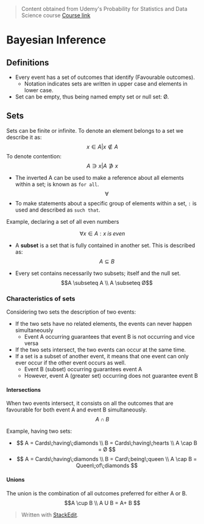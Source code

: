 > Content obtained from Udemy's Probability for Statistics and Data Science course [Course link](https://telusinternational.udemy.com/course/probability-for-statistics-and-data-science)

# Bayesian Inference

## Definitions
- Every event has a set of outcomes that identify (Favourable outcomes).
	- Notation indicates sets are written in upper case and elements in lower case.
- Set can be empty, thus being named empty set or null set: Ø.

## Sets

Sets can be finite or infinite. To denote an element belongs to a set we describe it as: 
$$x \in A | x \notin A$$
To denote contention:
$$A \ni x | A \notni x$$

- The inverted A can be used to make a reference about all elements within a set; is known as `for all`.
$$\forall$$
- To make statements about a specific group of elements within a set, `:` is used and described as `such that`.

Example, declaring a set of all even numbers

$$\forall x \in A : x\;is\;even$$

- A **subset** is a set that is fully contained in another set. This is described as: 
$$A \subseteq B$$

- Every set contains necessarily two subsets; itself and the null set. 
$$A \subseteq A \\
A \subseteq Ø$$

### Characteristics of sets
Considering two sets the description of two events:
- If the two sets have no related elements, the events can never happen simultaneously
	- Event A occurring guarantees that event B is not occurring and vice versa
- If the two sets intersect, the two events can occur at the same time.
- If a set is a subset of another event, it means that one event can only ever occur if the other event occurs as well.
	- Event B (subset) occurring guarantees event A
	- However, event A (greater set) occurring does not guarantee event B

#### Intersections

When two events intersect, it consists on all the outcomes that are favourable for both event A and event B simultaneously. 
$$A \cap B$$

Example, having two sets:
- $$
A = Cards\;having\;diamonds \\
B = Cards\;having\;hearts \\
A \cap B =  Ø
$$
- $$
A = Cards\;having\;diamonds \\
B = Card\;being\;queen \\
A \cap B = Queen\;of\;diamonds
$$

#### Unions

The union is the combination of all outcomes preferred for either A or B.
$$A \cup B \\
A U B = A+ B
$$



> Written with [StackEdit](https://stackedit.io/).
<!--stackedit_data:
eyJoaXN0b3J5IjpbMjE0NTM0MTg0MSwtNzI0MzU0NDk5LC0xNz
A1MDk1MDgxLC01OTE0MDk1MzIsMTk3MTU1MTA4N119
-->